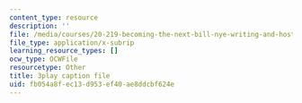 ```yaml
---
content_type: resource
description: ''
file: /media/courses/20-219-becoming-the-next-bill-nye-writing-and-hosting-the-educational-show-january-iap-2015/fb054a8fec13d953ef40ae8ddcbf624e_BZfqcnlpofI.srt
file_type: application/x-subrip
learning_resource_types: []
ocw_type: OCWFile
resourcetype: Other
title: 3play caption file
uid: fb054a8f-ec13-d953-ef40-ae8ddcbf624e
---
```

